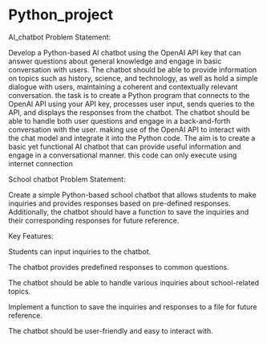 # Python_project
AI_chatbot
Problem Statement:

Develop a Python-based AI chatbot using the OpenAI API key that can answer questions about general knowledge and engage in basic conversation with users. 
The chatbot should be able to provide information on topics such as history, science, and technology, as well as hold a simple dialogue with users,
maintaining a coherent and contextually relevant conversation.
the task is to create a Python program that connects to the OpenAI API using your API key, processes user input,
sends queries to the API, and displays the responses from the chatbot.
The chatbot should be able to handle both user questions and engage in a back-and-forth conversation with the user.
making use of the OpenAI API to interact with the chat model and integrate it into the Python code.
The aim is to create a basic yet functional AI chatbot that can provide useful information and engage in a conversational manner.
this code can only execute using internet connection


School chatbot
Problem Statement:

Create a simple Python-based school chatbot that allows students to make inquiries and provides responses based on pre-defined responses. 
Additionally, the chatbot should have a function to save the inquiries and their corresponding responses for future reference.

Key Features:

Students can input inquiries to the chatbot.

The chatbot provides predefined responses to common questions.

The chatbot should be able to handle various inquiries about school-related topics.

Implement a function to save the inquiries and responses to a file for future reference.

The chatbot should be user-friendly and easy to interact with.







